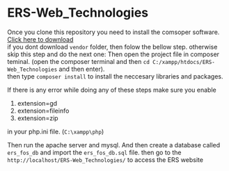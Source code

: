 # ERS-Web_Technologies

Once you clone this repository you need to install the comsoper software. <a href="https://getcomposer.org/download/">Click here to download</a>
</br>
if you dont download `vendor` folder, then folow the bellow step. otherwise skip this step and do the next one:
Then open the project file in composer teminal. (open the composer terminal and then `cd C:/xampp/htdocs/ERS-Web_Technologies` and then enter).</br>
then type `composer install` to install the neccesary libraries and packages. </br>

If there is any error while doing any of these steps make sure you enable <ol><li>extension=gd</li><li>extension=fileinfo</li><li>extension=zip</li></ol> in your php.ini file. (`C:\xampp\php`)

Then run the apache server and mysql. And then create a database called `ers_fos_db` and import the `ers_fos_db.sql` file.
then go to the `http://localhost/ERS-Web_Technologies/` to access the ERS website
